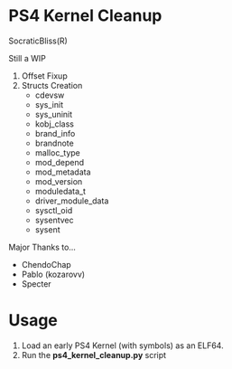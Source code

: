 # PS4 Kernel Cleanup
SocraticBliss(R)

Still a WIP

1) Offset Fixup
2) Structs Creation
   - cdevsw
   - sys_init
   - sys_uninit
   - kobj_class
   - brand_info
   - brandnote
   - malloc_type
   - mod_depend
   - mod_metadata
   - mod_version
   - moduledata_t
   - driver_module_data
   - sysctl_oid
   - sysentvec
   - sysent

Major Thanks to...
* ChendoChap
* Pablo (kozarovv)
* Specter

# Usage
1) Load an early PS4 Kernel (with symbols) as an ELF64.
2) Run the **ps4_kernel_cleanup.py** script
